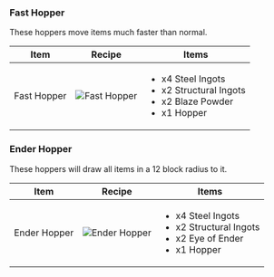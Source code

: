 ### Fast Hopper

These hoppers move items much faster than normal.

| Item | Recipe | Items |
|------|--------|-------|
| Fast Hopper | ![Fast Hopper](https://cdn.discordapp.com/attachments/739536694398812230/879748262494625822/fast_hopper.png) | <ul><li>x4 Steel Ingots</li><li>x2 Structural Ingots</li><li>x2 Blaze Powder</li><li>x1 Hopper</li></ul> |

### Ender Hopper

These hoppers will draw all items in a 12 block radius to it.

| Item | Recipe | Items |
|------|--------|-------|
| Ender Hopper | ![Ender Hopper](https://cdn.discordapp.com/attachments/739536694398812230/879748262494625822/fast_hopper.png) | <ul><li>x4 Steel Ingots</li><li>x2 Structural Ingots</li><li>x2 Eye of Ender</li><li>x1 Hopper</li></ul> |